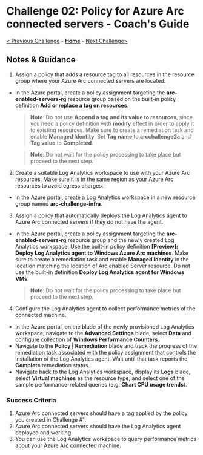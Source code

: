 # Challenge 02: Policy for Azure Arc connected servers - Coach's Guide

[< Previous Challenge](./Solution-01.md) - **[Home](../readme.md)** - [Next Challenge>](./Solution-03.md)

## Notes & Guidance

1. Assign a policy that adds a resource tag to all resources in the resource group where your Azure Arc connected servers are located.

- In the Azure portal, create a policy assignment targeting the **arc-enabled-servers-rg** resource group based on the built-in policy definition **Add or replace a tag on resources**. 

   >**Note**: Do not use **Append a tag and its value to resources**, since you need a policy definition with **modify** effect in order to apply it to existing resources. Make sure to create a remediation task and enable **Managed Identity**. Set **Tag name** to **arcchallenge2a** and **Tag value** to **Completed**.

   >**Note**: Do not wait for the policy processing to take place but proceed to the next step.

2. Create a suitable Log Analytics workspace to use with your Azure Arc resources. Make sure it is in the same region as your Azure Arc resources to avoid egress charges.

- In the Azure portal, create a Log Analytics workspace in a new resource group named **arc-challenge-infra**.

3. Assign a policy that automatically deploys the Log Analytics agent to Azure Arc connected servers if they do not have the agent.

- In the Azure portal, create a policy assignment targeting the **arc-enabled-servers-rg** resource group and the newly created Log Analytics workspace. Use the built-in policy definition **[Preview]: Deploy Log Analytics agent to Windows Azure Arc machines**. Make sure to create a remediation task and enable **Managed Identity** in the location matching the location of Arc enabled Server resource. Do not use the built-in definition **Deploy Log Analytics agent for Windows VMs**.

   >**Note**: Do not wait for the policy processing to take place but proceed to the next step. 

4. Configure the Log Analytics agent to collect performance metrics of the connected machine.

- In the Azure portal, on the blade of the newly provisioned Log Analytics workspace, navigate to the **Advanced Settings** blade, select **Data** and configure collection of **Windows Performance Counters**.
- Navigate to the **Policy | Remediation** blade and track the progress of the remediation task associated with the policy assignment that controls the installation of the Log Analytics agent. Wait until that task reports the **Complete** remediation status.
- Navigate back to the Log Analytics workspace, display its **Logs** blade, select **Virtual machines** as the resource type, and select one of the sample performance-related queries (e.g. **Chart CPU usage trends**).

### Success Criteria

1. Azure Arc connected servers should have a tag applied by the policy you created in Challenge #1. 
2. Azure Arc connected servers should have the Log Analytics agent deployed and working.
3. You can use the Log Analytics workspace to query performance metrics about your Azure Arc connected machine.
